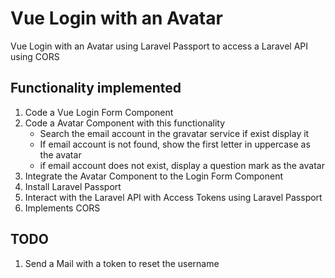 # Vue Login with an Avatar
Vue Login with an Avatar using Laravel Passport to access a Laravel API using CORS

## Functionality implemented
1. Code a Vue Login Form Component
2. Code a Avatar Component with this functionality
    * Search the email account in the gravatar service if exist display it
    * If email account is not found, show the first letter in uppercase as the avatar
    * if email account does not exist, display a question mark as the avatar
3. Integrate the Avatar Component to the Login Form Component
4. Install Laravel Passport
5. Interact with the Laravel API with Access Tokens using Laravel Passport
6. Implements CORS
## TODO
1. Send a Mail with a token to reset the username